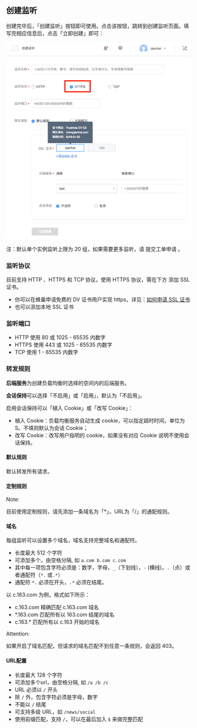 
## 创建监听

创建完毕后，「创建监听」按钮即可使用。点击该按钮，跳转到创建监听页面。填写完相应信息后，点击「立即创建」即可：

![](../image/创建负载均衡-创建监听.png)

注：默认单个实例监听上限为 20 组，如果需要更多监听，请 提交工单申请 。

### 监听协议
目前支持 HTTP 、HTTPS 和 TCP 协议，使用 HTTPS 协议，需在下方 添加 SSL 证书。

* 你可以在蜂巢申请免费的 DV 证书用户实现 https，详见：[如何申请 SSL 证书](http://support.c.163.com/md.html#!平台服务/SSL证书管理/使用指南/申请SSL证书.md)
* 也可以添加本地 SSL 证书

### 监听端口
* HTTP 使用 80 或 1025 - 65535 内数字
* HTTPS 使用 443 或 1025 - 65535 内数字
* TCP 使用 1 - 65535 内数字

### 转发规则
**后端服务**为创建负载均衡时选择的空间内的后端服务。

**会话保持**可以选择「不启用」或「启用」，默认为「不启用」。

启用会话保持可以「植入 Cookie」或「改写 Cookie」：

* 植入 Cookie：负载均衡服务自动生成 cookie，可以指定超时时间，单位为 S。不填则默认为会话 Cookie；
* 改写 Cookie：改写用户指明的 cookie，如果没有对应 Cookie 说明不使用会话保持。

#### 默认规则

默认转发所有请求。

#### 定制规则

<span>Note:</span><div class="alertContent">目前使用定制规则，请先添加一条域名为「*」，URL为「/」的通配规则。</div>

#### 域名
每组监听可以设置多个域名，域名支持完整域名和通配符。

* 长度最大 512 个字符
* 可添加多个，由空格分隔, 如 `a.com b.com c.com`
* 其中每一项包含字符必须是：数字，字母，`_`（下划线），`-` (横线)，`.`（点）或者通配符（`*.` 或`.*`）
* 通配符 `*.` 必须在开头，`.*` 必须在结尾。

以 c.163.com 为例，格式如下所示：

* c.163.com 精确匹配 c.163.com 域名
* *.163.com 匹配所有以 163.com 结尾的域名
* c.163.* 匹配所有以 c.163 开始的域名

<span>Attention:</span><div class="alertContent">如果开启了域名匹配，但请求的域名匹配不到任意一条规则，会返回 403。</div>

#### URL配置
* 长度最大 128 个字符
* 可添加多个url，由空格分隔, 如 `/a /b /c`
* URL 必须以 `/` 开头
* 除 `/` 外，包含字符必须是字母，数字
* 不能以 `/` 结尾
* 可支持多级 URL，如 `/news/social`
* 使用前缀匹配，支持 `/`，可以在最后加入 `$` 来做完整匹配
